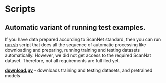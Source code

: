 # Scripts 

## Automatic variant of running test examples.
If you have data prepared according to ScanNet standard, then you can run [run.sh](https://github.com/Nik212/FSE_project_team_6/blob/main/scripts/run.sh) script that does all the sequence of automatic processing like downloading and preparing, running training and testing datasets automatically. However, we did not get access to the required ScanNat dataset. Therefore, not all requirements are fulfilled yet.

**[download.py](https://github.com/Nik212/FSE_project_team_6/blob/main/scripts/download.py)** - downloads training and testing datasets, and pretrained models 

